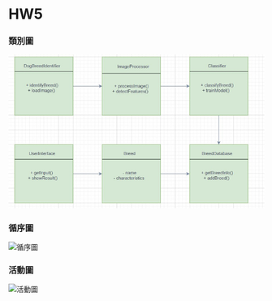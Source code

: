 # HW5
### 類別圖
![類別圖](類別圖.jpg)

### 循序圖
![循序圖](./img/sequence_diagram.jpg)

### 活動圖
![活動圖](./img/activity_diagram.jpg)
